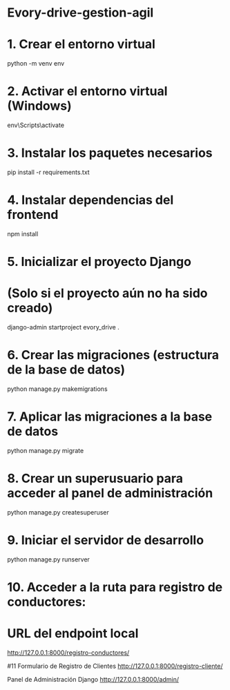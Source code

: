 # Evory-drive-gestion-agil

# 1. Crear el entorno virtual
python -m venv env

# 2. Activar el entorno virtual (Windows)
env\Scripts\activate

# 3. Instalar los paquetes necesarios
pip install -r requirements.txt

# 4. Instalar dependencias del frontend 
npm install

# 5. Inicializar el proyecto Django
# (Solo si el proyecto aún no ha sido creado)
django-admin startproject evory_drive .

# 6. Crear las migraciones (estructura de la base de datos)
python manage.py makemigrations

# 7. Aplicar las migraciones a la base de datos
python manage.py migrate

# 8. Crear un superusuario para acceder al panel de administración
python manage.py createsuperuser

# 9. Iniciar el servidor de desarrollo
python manage.py runserver

# 10. Acceder a la ruta para registro de conductores:
# URL del endpoint local
http://127.0.0.1:8000/registro-conductores/

#11 Formulario de Registro de Clientes
http://127.0.0.1:8000/registro-cliente/

 Panel de Administración Django
http://127.0.0.1:8000/admin/
